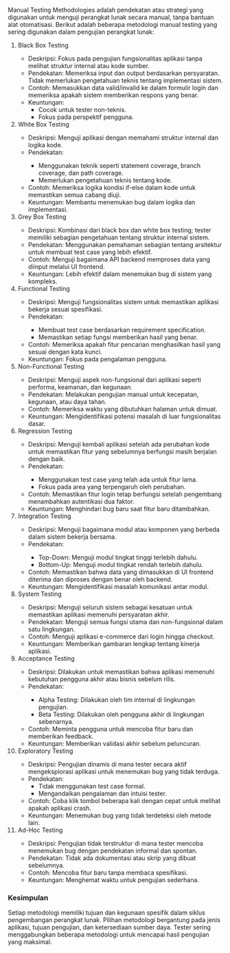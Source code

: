 Manual Testing Methodologies adalah pendekatan atau strategi yang digunakan untuk menguji perangkat lunak secara manual, tanpa bantuan alat otomatisasi. Berikut adalah beberapa metodologi manual testing yang sering digunakan dalam pengujian perangkat lunak:

<ol>
    <li>Black Box Testing</li>
<ul>
    <li>Deskripsi: Fokus pada pengujian fungsionalitas aplikasi tanpa melihat struktur internal atau kode sumber.</li>
    <li>Pendekatan:
        Memeriksa input dan output berdasarkan persyaratan.
        Tidak memerlukan pengetahuan teknis tentang implementasi sistem.</li>
    <li>Contoh:
        Memasukkan data valid/invalid ke dalam formulir login dan memeriksa apakah sistem memberikan respons yang benar.</li>
    <li>Keuntungan:
        <ul>
            <li>Cocok untuk tester non-teknis.</li>
            <li>Fokus pada perspektif pengguna.</li>
        </ul>
    </li>
</ul>
<li>White Box Testing</li>
<ul>
    <li>Deskripsi: Menguji aplikasi dengan memahami struktur internal dan logika kode.</li>
    <li>Pendekatan:</li>
        <ul>
            <li>Menggunakan teknik seperti statement coverage, branch coverage, dan path coverage.</li>
            <li>Memerlukan pengetahuan teknis tentang kode.</li>
        </ul>
    <li>Contoh:
        Memeriksa logika kondisi if-else dalam kode untuk memastikan semua cabang diuji.</li>
    <li>Keuntungan:
        Membantu menemukan bug dalam logika dan implementasi.</li>
</ul>
<li>Grey Box Testing</li>
    <ul>
    <li>Deskripsi: Kombinasi dari black box dan white box testing; tester memiliki sebagian pengetahuan tentang struktur internal sistem.</li>
    <li>Pendekatan:
        Menggunakan pemahaman sebagian tentang arsitektur untuk membuat test case yang lebih efektif.</li>
    <li>Contoh:
        Menguji bagaimana API backend memproses data yang diinput melalui UI frontend.</li>
    <li>Keuntungan:
        Lebih efektif dalam menemukan bug di sistem yang kompleks.</li>
    </ul>
<li>Functional Testing</li>
<ul>
    <li>Deskripsi: Menguji fungsionalitas sistem untuk memastikan aplikasi bekerja sesuai spesifikasi.</li>
    <li>Pendekatan:</li>
        <ul>
            <li>Membuat test case berdasarkan requirement specification.</li>
            <li>Memastikan setiap fungsi memberikan hasil yang benar.</li>
        </ul>
    <li>Contoh:
        Memeriksa apakah fitur pencarian menghasilkan hasil yang sesuai dengan kata kunci.</li>
    <li>Keuntungan:
        Fokus pada pengalaman pengguna.</li>
</ul>
<li>Non-Functional Testing</li>
<ul>
    <li>Deskripsi: Menguji aspek non-fungsional dari aplikasi seperti performa, keamanan, dan kegunaan.</li>
    <li>Pendekatan:
        Melakukan pengujian manual untuk kecepatan, kegunaan, atau daya tahan.</li>
    <li>Contoh:
        Memeriksa waktu yang dibutuhkan halaman untuk dimuat.</li>
    <li>Keuntungan:
        Mengidentifikasi potensi masalah di luar fungsionalitas dasar.</li>
</ul>
<li>Regression Testing</li>
<ul>
    <li>Deskripsi: Menguji kembali aplikasi setelah ada perubahan kode untuk memastikan fitur yang sebelumnya berfungsi masih berjalan dengan baik.</li>
    <li>Pendekatan:</li>
        <ul>
            <li>Menggunakan test case yang telah ada untuk fitur lama.</li>
            <li>Fokus pada area yang terpengaruh oleh perubahan.</li>
        </ul>
    <li>Contoh:
        Memastikan fitur login tetap berfungsi setelah pengembang menambahkan autentikasi dua faktor.</li>
    <li>Keuntungan:
        Menghindari bug baru saat fitur baru ditambahkan.</li>
</ul>
<li>Integration Testing</li>
<ul>
    <li>Deskripsi: Menguji bagaimana modul atau komponen yang berbeda dalam sistem bekerja bersama.</li>
    <li>Pendekatan:</li>
        <ul>
            <li>Top-Down: Menguji modul tingkat tinggi terlebih dahulu.</li>
            <li>Bottom-Up: Menguji modul tingkat rendah terlebih dahulu.</li>
        </ul>
    <li>Contoh:
        Memastikan bahwa data yang dimasukkan di UI frontend diterima dan diproses dengan benar oleh backend.</li>
    <li>Keuntungan:
        Mengidentifikasi masalah komunikasi antar modul.</li>
</ul>
<li>System Testing</li>
<ul>    
    <li>Deskripsi: Menguji seluruh sistem sebagai kesatuan untuk memastikan aplikasi memenuhi persyaratan akhir.</li>
    <li>Pendekatan:
        Menguji semua fungsi utama dan non-fungsional dalam satu lingkungan.</li>
    <li>Contoh:
        Menguji aplikasi e-commerce dari login hingga checkout.</li>
    <li>Keuntungan:
        Memberikan gambaran lengkap tentang kinerja aplikasi.</li>
</ul>

<li>Acceptance Testing</li>
<ul>
    <li>Deskripsi: Dilakukan untuk memastikan bahwa aplikasi memenuhi kebutuhan pengguna akhir atau bisnis sebelum rilis.</li>
    <li>Pendekatan:</li>
        <ul>
            <li>Alpha Testing: Dilakukan oleh tim internal di lingkungan pengujian.</li>
            <li>Beta Testing: Dilakukan oleh pengguna akhir di lingkungan sebenarnya.</li>
        </ul>
    <li>Contoh:
        Meminta pengguna untuk mencoba fitur baru dan memberikan feedback.</li>
    <li>Keuntungan:
        Memberikan validasi akhir sebelum peluncuran.</li>
</ul>
<li>Exploratory Testing</li>
<ul>
    <li>Deskripsi: Pengujian dinamis di mana tester secara aktif mengeksplorasi aplikasi untuk menemukan bug yang tidak terduga.</li>
    <li>Pendekatan:
        <ul>
            <li>Tidak menggunakan test case formal.</li>
            <li>Mengandalkan pengalaman dan intuisi tester.</li>
        </ul>
    <li>Contoh:
        Coba klik tombol beberapa kali dengan cepat untuk melihat apakah aplikasi crash.</li>
    <li>Keuntungan:
        Menemukan bug yang tidak terdeteksi oleh metode lain.</li>
</ul>
<li>Ad-Hoc Testing</li>
<ul>
    <li>Deskripsi: Pengujian tidak terstruktur di mana tester mencoba menemukan bug dengan pendekatan informal dan spontan.</li>
    <li>Pendekatan:
        Tidak ada dokumentasi atau skrip yang dibuat sebelumnya.</li>
    <li>Contoh:
        Mencoba fitur baru tanpa membaca spesifikasi.</li>
    <li>Keuntungan:
        Menghemat waktu untuk pengujian sederhana.</li>
</ul>
</ol>

<h3>Kesimpulan</h3>

Setiap metodologi memiliki tujuan dan kegunaan spesifik dalam siklus pengembangan perangkat lunak. Pilihan metodologi bergantung pada jenis aplikasi, tujuan pengujian, dan ketersediaan sumber daya. Tester sering menggabungkan beberapa metodologi untuk mencapai hasil pengujian yang maksimal.
